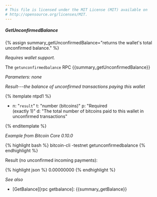 ```yaml
---
# This file is licensed under the MIT License (MIT) available on
# http://opensource.org/licenses/MIT.
---
```


##### GetUnconfirmedBalance

{% assign summary_getUnconfirmedBalance="returns the wallet's total unconfirmed balance." %}

*Requires wallet support.*

The `getunconfirmedbalance` RPC {{summary_getUnconfirmedBalance}}

*Parameters: none*

*Result---the balance of unconfirmed transactions paying this wallet*

{% itemplate ntpd1 %}
- n: "`result`"
  t: "number (bitcoins)"
  p: "Required<br>(exactly 1)"
  d: "The total number of bitcoins paid to this wallet in unconfirmed transactions"

{% enditemplate %}

*Example from Bitcoin Core 0.10.0*

{% highlight bash %}
bitcoin-cli -testnet getunconfirmedbalance
{% endhighlight %}

Result (no unconfirmed incoming payments):

{% highlight json %}
0.00000000
{% endhighlight %}

*See also*

* [GetBalance][rpc getbalance]: {{summary_getBalance}}

